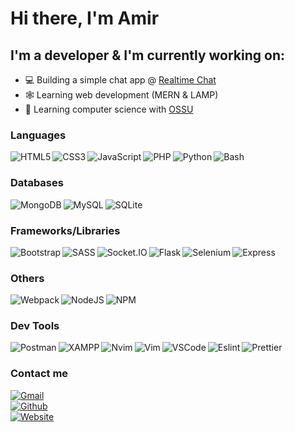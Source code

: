 # Hi there, I'm Amir

## I'm a developer & I'm currently working on:

- 💻 Building a simple chat app @ [Realtime Chat](https://realtimechatwithnode.herokuapp.com)
- 🕸️ Learning web development (MERN & LAMP)
- 🤖 Learning computer science with [OSSU](https://github.com/ossu/computer-science)

### Languages

<img align="left" src="https://img.shields.io/badge/HTML5-E34F26?style=for-the-badge&logo=html5&logoColor=white" alt="HTML5">
<img align="left" src="https://img.shields.io/badge/CSS3-1572B6?style=for-the-badge&logo=css3&logoColor=white" alt="CSS3">
<img align="left" src="https://img.shields.io/badge/JavaScript-323330?style=for-the-badge&logo=javascript&logoColor=F7DF1E" alt="JavaScript">
<img align="left" src="https://img.shields.io/badge/PHP-777BB4?style=for-the-badge&logo=php&logoColor=white" alt="PHP">
<img align="left" src="https://img.shields.io/badge/Python-FFD43B?style=for-the-badge&logo=python&logoColor=blue" alt="Python">
<img align="left" src="https://img.shields.io/badge/Shell_Script-121011?style=for-the-badge&logo=gnu-bash&logoColor=white" alt="Bash">
<br />

### Databases

<img align="left" src="https://img.shields.io/badge/MongoDB-4EA94B?style=for-the-badge&logo=mongodb&logoColor=white" alt="MongoDB">
<img align="left" src="https://img.shields.io/badge/MySQL-005C84?style=for-the-badge&logo=mysql&logoColor=white" alt="MySQL">
<img align="left" src="https://img.shields.io/badge/SQLite-07405E?style=for-the-badge&logo=sqlite&logoColor=white" alt="SQLite">
<br />

### Frameworks/Libraries

<img align="left" src="https://img.shields.io/badge/Bootstrap-563D7C?style=for-the-badge&logo=bootstrap&logoColor=white" alt="Bootstrap">
<img align="left" src="https://img.shields.io/badge/Sass-CC6699?style=for-the-badge&logo=sass&logoColor=white" alt="SASS">
<img align="left" src="https://img.shields.io/badge/Socket.io-010101?&style=for-the-badge&logo=Socket.io&logoColor=white" alt="Socket.IO">
<img align="left" src="https://img.shields.io/badge/Flask-000000?style=for-the-badge&logo=flask&logoColor=white" alt="Flask">
<img align="left" src="https://img.shields.io/badge/Selenium-43B02A?style=for-the-badge&logo=Selenium&logoColor=white" alt="Selenium">
<img align="left" src="https://img.shields.io/badge/Express.js-000000?style=for-the-badge&logo=express&logoColor=white" alt="Express">
<br />

### Others

<img align="left" src="https://img.shields.io/badge/Webpack-8DD6F9?style=for-the-badge&logo=Webpack&logoColor=white" alt="Webpack">
<img align="left" src="https://img.shields.io/badge/Node.js-339933?style=for-the-badge&logo=nodedotjs&logoColor=white" alt="NodeJS">
<img align="left" src="https://img.shields.io/badge/npm-CB3837?style=for-the-badge&logo=npm&logoColor=white" alt="NPM">
<br />

### Dev Tools

<img align="left" src="https://img.shields.io/badge/Postman-FF6C37?style=for-the-badge&logo=Postman&logoColor=white" alt="Postman">
<img align="left" src="https://img.shields.io/badge/Xampp-F37623?style=for-the-badge&logo=xampp&logoColor=white" alt="XAMPP">
<img align="left" src="https://img.shields.io/badge/NeoVim-%2357A143.svg?&style=for-the-badge&logo=neovim&logoColor=white" alt="Nvim">
<img align="left" src="https://img.shields.io/badge/VIM-%2311AB00.svg?&style=for-the-badge&logo=vim&logoColor=white" alt="Vim">
<img align="left" src="https://img.shields.io/badge/Visual_Studio_Code-0078D4?style=for-the-badge&logo=visual%20studio%20code&logoColor=white" alt="VSCode">
<img align="left" src="https://img.shields.io/badge/eslint-3A33D1?style=for-the-badge&logo=eslint&logoColor=white" alt="Eslint">
<img align="left" src="https://img.shields.io/badge/prettier-1A2C34?style=for-the-badge&logo=prettier&logoColor=F7BA3E" alt="Prettier">
<br />

### Contact me

[<img src="https://img.shields.io/badge/Gmail-D14836?style=for-the-badge&logo=gmail&logoColor=white" alt="Gmail">](mailto:amiraiman.jj@gmail.com)
<br>
[<img src="https://img.shields.io/badge/GitHub-100000?style=for-the-badge&logo=github&logoColor=white" alt="Github">](https://github.com/amiraiman)
<br>
[<img src="https://img.shields.io/badge/website-000000?style=for-the-badge&logo=About.me&logoColor=white" alt="Website">](https://amiraiman.github.io/portfolio)
